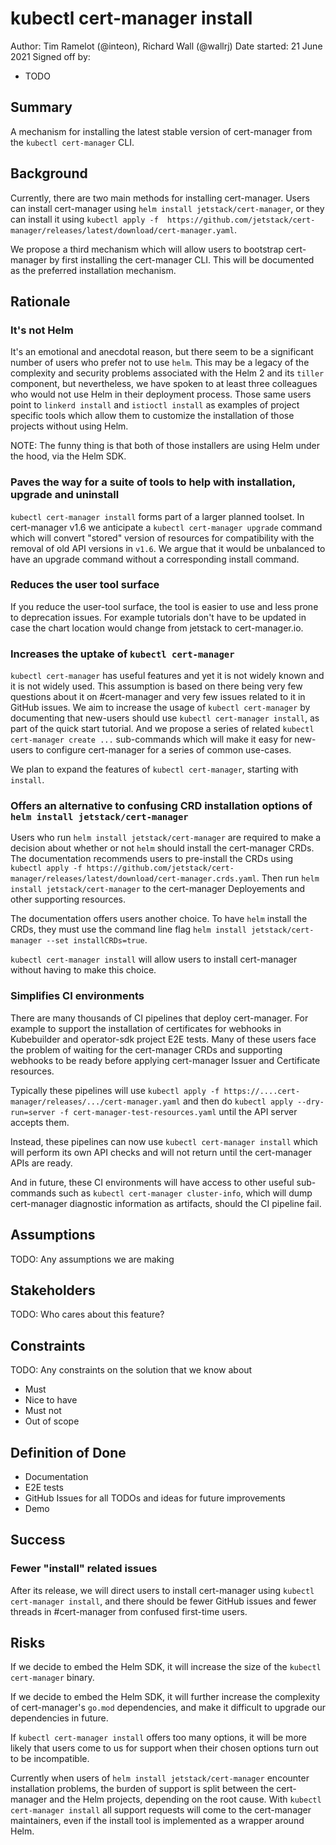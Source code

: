 # kubectl cert-manager install

Author: Tim Ramelot (@inteon), Richard Wall (@wallrj)
Date started: 21 June 2021
Signed off by:
  * TODO

Summary
-------
A mechanism for installing the latest stable version of cert-manager from the `kubectl cert-manager` CLI.

Background
----------
Currently, there are two main methods for installing cert-manager.
Users can install cert-manager using `helm install jetstack/cert-manager`,
or they can install it using `kubectl apply -f  https://github.com/jetstack/cert-manager/releases/latest/download/cert-manager.yaml`.

We propose a third mechanism which will allow users to bootstrap cert-manager by first installing the cert-manager CLI.
This will be documented as the preferred installation mechanism.

Rationale
---------

### It's not Helm

It's an emotional and anecdotal reason, but there seem to be a significant number of users who prefer not to use `helm`.
This may be a legacy of the complexity and security problems associated with the Helm 2 and its `tiller` component,
but nevertheless, we have spoken to at least three colleagues who would not use Helm in their deployment process.
Those same users point to `linkerd install` and `istioctl install`
as examples of project specific tools which allow them to customize the installation of those projects without using Helm.

NOTE: The funny thing is that both of those installers are using Helm under the hood, via the Helm SDK.

### Paves the way for a suite of tools to help with installation, upgrade and uninstall

`kubectl cert-manager install` forms part of a larger planned toolset.
In cert-manager v1.6 we anticipate a `kubectl cert-manager upgrade` command
which will convert "stored" version of resources for compatibility with the removal of old API versions in `v1.6`.
We argue that it would be unbalanced to have an upgrade command without a corresponding install command.

### Reduces the user tool surface

If you reduce the user-tool surface, the tool is easier to use and less prone to deprecation issues.
For example tutorials don't have to be updated in case the chart location would change from jetstack to cert-manager.io.


### Increases the uptake of `kubectl cert-manager`

`kubectl cert-manager` has useful features and yet it is not widely known and it is not widely used.
This assumption is based on there being very few questions about it on #cert-manager and very few issues related to it in GitHub issues.
We aim to increase the usage of `kubectl cert-manager` by documenting that new-users should use `kubectl cert-manager install`,
as part of the quick start tutorial.
And we propose a series of related `kubectl cert-manager create ...`  sub-commands
which will make it easy for new-users to configure cert-manager for a series of common use-cases.

We plan to expand the features of `kubectl cert-manager`, starting with `install`.

### Offers an alternative to confusing CRD installation options of `helm install jetstack/cert-manager`

Users who run `helm install jetstack/cert-manager` are required to make a decision about whether or not `helm` should install the cert-manager CRDs.
The documentation recommends users to pre-install the CRDs using
`kubectl apply -f https://github.com/jetstack/cert-manager/releases/latest/download/cert-manager.crds.yaml`.
Then run `helm install jetstack/cert-manager` to the cert-manager Deployements and other supporting resources.

The documentation offers users another choice.
To have `helm` install the CRDs, they must use the command line flag `helm install jetstack/cert-manager --set installCRDs=true`.

`kubectl cert-manager install` will allow users to install cert-manager without having to make this choice.

### Simplifies CI environments

There are many thousands of CI pipelines that deploy cert-manager.
For example to support the installation of certificates for webhooks in Kubebuilder and operator-sdk project E2E tests.
Many of these users face the problem of waiting for the cert-manager CRDs and supporting webhooks to be ready
before applying cert-manager Issuer and Certificate resources.

Typically these pipelines will use `kubectl apply -f https://....cert-manager/releases/.../cert-manager.yaml`
and then do `kubectl apply --dry-run=server -f cert-manager-test-resources.yaml` until the API server accepts them.

Instead, these pipelines can now use `kubectl cert-manager install` which will perform its own API checks
and will not return until the cert-manager APIs are ready.

And in future, these CI environments will have access to other useful sub-commands such as  `kubectl cert-manager cluster-info`,
which will dump cert-manager diagnostic information as artifacts, should the CI pipeline fail.

Assumptions
-----------
TODO: Any assumptions we are making

Stakeholders
------------
TODO: Who cares about this feature?

Constraints
-----------
TODO: Any constraints on the solution that we know about
* Must
* Nice to have
* Must not
* Out of scope

Definition of Done
------------------

* Documentation
* E2E tests
* GitHub Issues for all TODOs and ideas for future improvements
* Demo

Success
-------

### Fewer "install" related issues

After its release, we will direct users to install cert-manager using `kubectl cert-manager install`,
and there should be fewer GitHub issues and fewer threads in #cert-manager from confused first-time users.

Risks
-----

If we decide to embed the Helm SDK, it will increase the size of the `kubectl cert-manager` binary.

If we decide to embed the Helm SDK, it will further increase the complexity of cert-manager's `go.mod` dependencies,
and make it difficult to upgrade our dependencies in future.

If `kubectl cert-manager install` offers too many options,
it will be more likely that users come to us for support when their chosen options turn out to be incompatible.

Currently when users of `helm install jetstack/cert-manager` encounter installation problems,
the burden of support is split between the cert-manager and the Helm projects,
depending on the root cause.
With `kubectl cert-manager install` all support requests will come to the cert-manager maintainers,
even if the install tool is implemented as a wrapper around Helm.
